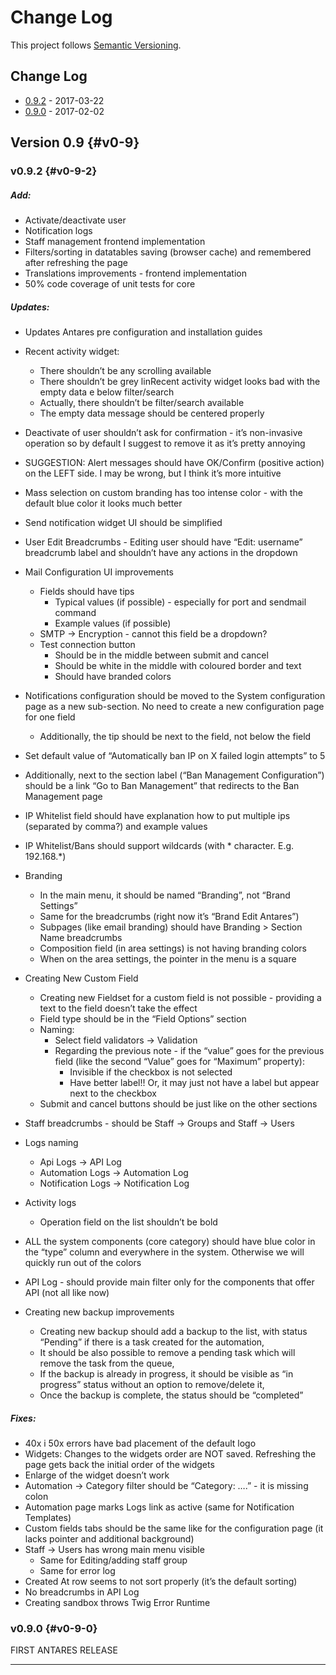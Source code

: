 # Change Log

This project follows [Semantic Versioning](CONTRIBUTING.md).

## Change Log

- [0.9.2](CHANGELOG.md) - 2017-03-22
- [0.9.0](CHANGELOG.md) - 2017-02-02

## Version 0.9 {#v0-9}

### v0.9.2 {#v0-9-2}

##### Add:
* Activate/deactivate user
* Notification logs
* Staff management frontend implementation
* Filters/sorting in datatables saving (browser cache) and remembered after refreshing the page
* Translations improvements - frontend implementation
* 50% code coverage of unit tests for core  

##### Updates:

* Updates Antares pre configuration and installation guides
* Recent activity widget: 
    + There shouldn’t be any scrolling available
    + There shouldn’t be grey linRecent activity widget looks bad with the empty data e below filter/search
    + Actually, there shouldn’t be filter/search available
    + The empty data message should be centered properly
* Deactivate of user shouldn’t ask for confirmation - it’s non-invasive operation so by default I suggest to remove it as it’s pretty annoying
* SUGGESTION: Alert messages should have OK/Confirm (positive action) on the LEFT side. I may be wrong, but I think it’s more intuitive
* Mass selection on custom branding has too intense color - with the default blue color it looks much better
* Send notification widget UI should be simplified

* User Edit Breadcrumbs - Editing user should have “Edit: username” breadcrumb label and shouldn’t have any actions in the dropdown

* Mail Configuration UI improvements
  + Fields should have tips 
    + Typical values (if possible) - especially for port and sendmail command
    + Example values (if possible)
  + SMTP -> Encryption - cannot this field be a dropdown?
  + Test connection button
    + Should be in the middle between submit and cancel
    + Should be white in the middle with coloured border and text
    + Should have branded colors
* Notifications configuration should be moved to the System configuration page as a new sub-section. No need to create a new configuration page for one field
    + Additionally, the tip should be next to the field, not below the field

* Set default value of  “Automatically ban IP on X failed login attempts” to 5
* Additionally, next to the section label (“Ban Management Configuration”) should be a link “Go to Ban Management” that redirects to the Ban Management page
* IP Whitelist field should have explanation how to put multiple ips (separated by comma?) and example values
* IP Whitelist/Bans should support wildcards (with * character. E.g. 192.168.*)
* Branding 
    + In the main menu, it should be named “Branding”, not “Brand Settings”
    + Same for the breadcrumbs (right now it’s “Brand Edit Antares”)
    + Subpages (like email branding) should have Branding > Section Name breadcrumbs
    + Composition field (in area settings) is not having branding colors
    + When on the area settings, the pointer in the menu is a square
* Creating New Custom Field
    + Creating new Fieldset for a custom field is not possible - providing a text to the field doesn’t take the effect
    + Field type should be in the “Field Options” section
    + Naming:
        + Select field validators -> Validation
        + Regarding the previous note - if the “value” goes for the previous field (like the second “Value” goes for “Maximum” property):
            + Invisible if the checkbox is not selected
            + Have better label!! Or, it may just not have a label but appear next to the checkbox
    + Submit and cancel buttons should be just like on the other sections
* Staff breadcrumbs - should be Staff -> Groups and Staff -> Users    
* Logs naming
  + Api Logs -> API Log
  + Automation Logs -> Automation Log
  + Notification Logs -> Notification Log
* Activity logs
  + Operation field on the list shouldn’t be bold
* ALL the system components (core category) should have blue color in the “type” column and everywhere in the system. Otherwise we will quickly run out of the colors
* API Log - should provide main filter only for the components that offer API (not all like now)
* Creating new backup improvements
  + Creating new backup should add a backup to the list, with status “Pending” if there is a task created for the automation,
  + It should be also possible to remove a pending task which will remove the task from the queue,
  + If the backup is already in progress, it should be visible as “in progress” status without an option to remove/delete it,
  + Once the backup is complete, the status should be “completed”
        
    
##### Fixes:
* 40x i 50x errors have bad placement of the default logo
* Widgets: Changes to the widgets order are NOT saved. Refreshing the page gets back the initial order of the widgets
* Enlarge of the widget doesn’t work
* Automation -> Category filter should be “Category: ….” - it is missing colon
* Automation page marks Logs link as active (same for Notification Templates)
* Custom fields tabs should be the same like for the configuration page (it lacks pointer and additional background)
* Staff -> Users has wrong main menu visible
  + Same for Editing/adding staff group
  + Same for error log
* Created At row seems to not sort properly (it’s the default sorting)
* No breadcrumbs in API Log
* Creating sandbox throws Twig Error Runtime


### v0.9.0 {#v0-9-0}

FIRST ANTARES RELEASE

---